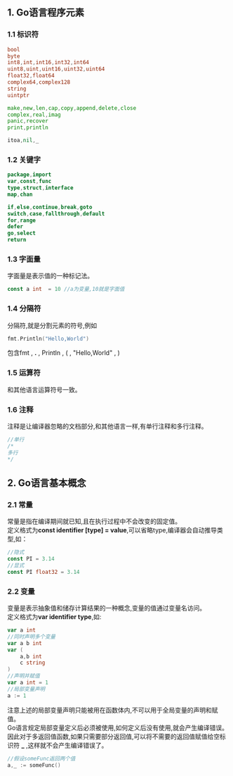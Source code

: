 ## 1. Go语言程序元素
### 1.1 标识符
```go
bool
byte
int8,int,int16,int32,int64
uint8,uint,uint16,uint32,uint64
float32,float64
complex64,complex128
string
uintptr

make,new,len,cap,copy,append,delete,close
complex,real,imag
panic,recover
print,println

itoa,nil,_
``` 
### 1.2 关键字
```go
package,import
var,const,func
type,struct,interface
map,chan

if,else,continue,break,goto
switch,case,fallthrough,default
for,range
defer
go,select
return
```
### 1.3 字面量
字面量是表示值的一种标记法。
```go
const a int  = 10 //a为变量,10就是字面值
```
### 1.4 分隔符
分隔符,就是分割元素的符号,例如
```go
fmt.Println("Hello,World")
```
包含fmt , **.** , Println , ( , "Hello,World" , )
### 1.5 运算符
和其他语言运算符号一致。
### 1.6 注释   
注释是让编译器忽略的文档部分,和其他语言一样,有单行注释和多行注释。
```go
//单行
/*
多行
*/
```
## 2. Go语言基本概念
### 2.1 常量
常量是指在编译期间就已知,且在执行过程中不会改变的固定值。  
定义格式为**const identifier [type] = value**,可以省略type,编译器会自动推导类型,如：
```go
//隐式
const PI = 3.14
//显式
const PI float32 = 3.14
```
### 2.2 变量
变量是表示抽象值和储存计算结果的一种概念,变量的值通过变量名访问。  
定义格式为**var identifier type**,如:
```go
var a int
//同时声明多个变量
var a b int 
var (
	a,b int
	c string
)
//声明并赋值
var a int = 1
//局部变量声明
a := 1
```
注意上述的局部变量声明只能被用在函数体内,不可以用于全局变量的声明和赋值。  
Go语言规定局部变量定义后必须被使用,如何定义后没有使用,就会产生编译错误。  
因此对于多返回值函数,如果只需要部分返回值,可以将不需要的返回值赋值给空标识符 **_** ,这样就不会产生编译错误了。
```go
//假设someFunc返回两个值
a,_ := someFunc()
```
